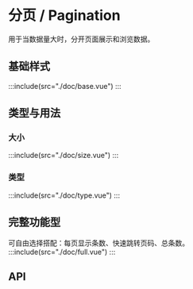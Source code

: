 
# 分页 / Pagination
用于当数据量大时，分开页面展示和浏览数据。

## 基础样式
:::include(src="./doc/base.vue")
:::

## 类型与用法
### 大小
:::include(src="./doc/size.vue")
:::

### 类型
:::include(src="./doc/type.vue")
:::


## 完整功能型
可自由选择搭配：每页显示条数、快速跳转页码、总条数。
:::include(src="./doc/full.vue")
:::

## API
<api-doc name="Pagination" :doc="require('./api.json')"></api-doc>

